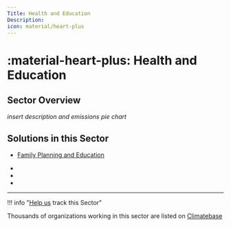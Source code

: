 ```yaml
---
Title: Health and Education
Description: 
icon: material/heart-plus
---
```


# :material-heart-plus: Health and Education

## Sector Overview

_insert description and emissions pie chart_


## Solutions in this Sector

- [Family Planning and Education](../solution-family-planning-and-education)

 -
 -
 -

---

!!! info "[Help us](../../contribute) track this Sector"

Thousands of organizations working in this sector are listed on [Climatebase](https://climatebase.org/organizations)